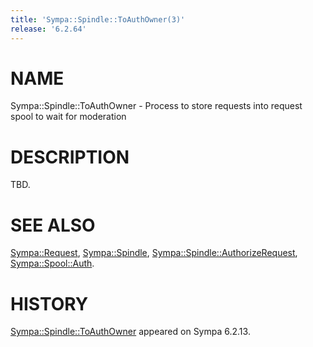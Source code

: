 ```yaml
---
title: 'Sympa::Spindle::ToAuthOwner(3)'
release: '6.2.64'
---
```


# NAME

Sympa::Spindle::ToAuthOwner -
Process to store requests into request spool to wait for moderation

# DESCRIPTION

TBD.

# SEE ALSO

[Sympa::Request](./Sympa-Request.3.md),
[Sympa::Spindle](./Sympa-Spindle.3.md), [Sympa::Spindle::AuthorizeRequest](./Sympa-Spindle-AuthorizeRequest.3.md),
[Sympa::Spool::Auth](./Sympa-Spool-Auth.3.md).

# HISTORY

[Sympa::Spindle::ToAuthOwner](./Sympa-Spindle-ToAuthOwner.3.md) appeared on Sympa 6.2.13.
